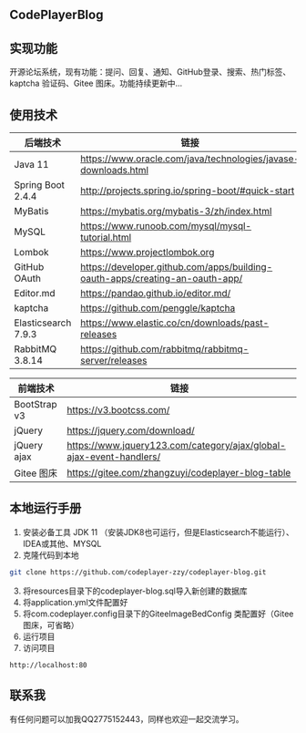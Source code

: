 ## CodePlayerBlog

## 实现功能
开源论坛系统，现有功能：提问、回复、通知、GitHub登录、搜索、热门标签、kaptcha 验证码、Gitee 图床。功能持续更新中...

## 使用技术
| 后端技术 | 链接 |
| ------------ | ------------ |
| Java 11  | https://www.oracle.com/java/technologies/javase-downloads.html  |
|  Spring Boot 2.4.4 |  http://projects.spring.io/spring-boot/#quick-start  |
| MyBatis |  https://mybatis.org/mybatis-3/zh/index.html  |
| MySQL  | https://www.runoob.com/mysql/mysql-tutorial.html  |
| Lombok  | https://www.projectlombok.org  |
| GitHub OAuth  | https://developer.github.com/apps/building-oauth-apps/creating-an-oauth-app/  |
| Editor.md  | https://pandao.github.io/editor.md/  |
| kaptcha  | https://github.com/penggle/kaptcha  |
| Elasticsearch 7.9.3 | https://www.elastic.co/cn/downloads/past-releases  |
| RabbitMQ 3.8.14 | https://github.com/rabbitmq/rabbitmq-server/releases  |

| 前端技术 | 链接 |
| ------------ | ------------ |
|  BootStrap v3 |  https://v3.bootcss.com/  |
|  jQuery |  https://jquery.com/download/  |
|  jQuery ajax |  https://www.jquery123.com/category/ajax/global-ajax-event-handlers/  |
|  Gitee 图床 |  https://gitee.com/zhangzuyi/codeplayer-blog-table |

## 本地运行手册
1. 安装必备工具
JDK 11 （安装JDK8也可运行，但是Elasticsearch不能运行）、IDEA或其他、MYSQL
2. 克隆代码到本地
```sh
git clone https://github.com/codeplayer-zzy/codeplayer-blog.git
````
3. 将resources目录下的codeplayer-blog.sql导入新创建的数据库
4. 将application.yml文件配置好
5. 将com.codeplayer.config目录下的GiteeImageBedConfig 类配置好（Gitee图床，可省略）
6. 运行项目
7. 访问项目
```
http://localhost:80
```

## 联系我
有任何问题可以加我QQ2775152443，同样也欢迎一起交流学习。



